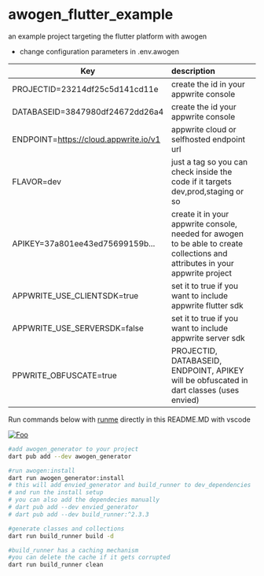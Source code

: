 # awogen_flutter_example

an example project targeting the flutter platform with awogen

- change configuration parameters in .env.awogen

| Key   |  description |
|----------|:------|
| PROJECTID=23214df25c5d141cd11e |create the id in your appwrite console |
| DATABASEID=3847980df24672dd26a4 |create the id your appwrite console |
| ENDPOINT=https://cloud.appwrite.io/v1 | appwrite cloud or selfhosted endpoint url |
| FLAVOR=dev | just a tag so you can check inside the code if it targets dev,prod,staging or so |
| APIKEY=37a801ee43ed75699159b... | create it in your appwrite console, needed for awogen to be able to create collections and attributes in your appwrite project |
| APPWRITE_USE_CLIENTSDK=true | set it to true if you want to include  appwrite flutter sdk |
| APPWRITE_USE_SERVERSDK=false | set it to true if you want to include appwrite server sdk |
| PPWRITE_OBFUSCATE=true | PROJECTID, DATABASEID, ENDPOINT, APIKEY will be obfuscated in dart classes (uses envied) |

Run commands below with [runme](https://runme.dev/) directly in this README.MD with vscode

[![Foo](https://badgen.net/static/Runme/install%20Runme&nbsp;vscode%20extension/5B3ADF)](vscode:extension/stateful.runme)

```sh
#add awogen_generator to your project
dart pub add --dev awogen_generator

#run awogen:install
dart run awogen_generator:install
# this will add envied_generator and build_runner to dev_dependencies
# and run the install setup
# you can also add the dependecies manually
# dart pub add --dev envied_generator
# dart pub add --dev build_runner:^2.3.3

```

```sh { background=false }
#generate classes and collections
dart run build_runner build -d
```

```sh { background=false interactive=true }
#build_runner has a caching mechanism
#you can delete the cache if it gets corrupted
dart run build_runner clean

```